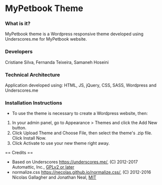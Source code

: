 # MyPetbook Theme

### What is it?

MyPetbook theme is a Wordpress responsive theme developed using Underscores.me for MyPetbook website.

### Developers

Cristiane Silva, Fernanda Teixeira, Samaneh Hoseini

### Technical Architecture

Application developed using: HTML, JS, jQuery, CSS, SASS, Wordpress and Underscores.me

### Installation Instructions

- To use the theme is necessary to create a Wordpress website, then:

1. In your admin panel, go to Appearance > Themes and click the Add New button.
2. Click Upload Theme and Choose File, then select the theme's .zip file. Click Install Now.
3. Click Activate to use your new theme right away.

== Credits ==

* Based on Underscores https://underscores.me/, (C) 2012-2017 Automattic, Inc., [GPLv2 or later](https://www.gnu.org/licenses/gpl-2.0.html)
* normalize.css https://necolas.github.io/normalize.css/, (C) 2012-2016 Nicolas Gallagher and Jonathan Neal, [MIT](https://opensource.org/licenses/MIT)
